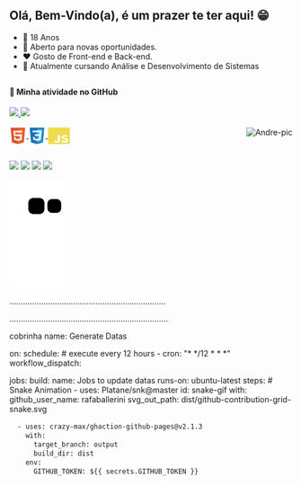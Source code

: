 ## Olá, Bem-Vindo(a), é um prazer te ter aqui! 😁

- 🎂 18 Anos
- 💼 Aberto para novas oportunidades.
- ❤️ Gosto de Front-end e Back-end.
- 📖 Atualmente cursando Análise e Desenvolvimento de Sistemas

<div>

##

#### 🤖 Minha atividade no GitHub
  
<div style="display: inline_block;">
  <a href="https://github.com/BrunoCason">
  <img height="140em" src="https://github-readme-stats.vercel.app/api?username=BrunoCason&show_icons=true&theme=gotham&include_all_commits=true&count_private=true"/>
  <img height="140em" src="https://github-readme-stats.vercel.app/api/top-langs/?username=BrunoCason&layout=compact&langs_count=7&theme=gotham"/>
</div>
  
<div style="display: inline_block"><br>
  <img align="center" alt="Andre-HTML" height="30" width="30" src="https://raw.githubusercontent.com/devicons/devicon/master/icons/html5/html5-original.svg">
  <img align="center" alt="Andre-CSS" height="30" width="30" src="https://raw.githubusercontent.com/devicons/devicon/master/icons/css3/css3-original.svg">
  <img align="center" alt="Andre-Js" height="30" width="40" src="https://raw.githubusercontent.com/devicons/devicon/master/icons/javascript/javascript-plain.svg">
  <img align="right" alt="Andre-pic" height="145" style="border-radius:80px," src="https://github.com/AndreWar10/AndreWar10/blob/main/dormrm.gif">

  ##
 
<div> 
  <a href="https://instagram.com/andre.guerra02" target="_blank"><img src="https://img.shields.io/badge/-Instagram-%23E4405F?style=for-the-badge&logo=instagram&logoColor=white" target="_blank"></a> 
  <a href="https://api.whatsapp.com/send/?phone=5516992062879&text&app_absent=0" target="_blank"><img src="https://img.shields.io/badge/WhatsApp-25D366?style=for-the-badge&logo=whatsapp&logoColor=white" target="_blank"></a> 
  <a href = "mailto:andreguerra.2002@hotmail.com"><img src="https://img.shields.io/badge/-Gmail-%23333?style=for-the-badge&logo=gmail&logoColor=white" target="_blank"></a>
  <a href="https://www.linkedin.com/in/andr%C3%A9-guerra-santos-b54b281b6/" target="_blank"><img src="https://img.shields.io/badge/-LinkedIn-%230077B5?style=for-the-badge&logo=linkedin&logoColor=white" target="_blank"></a> 
 
  ![Snake animation](https://github.com/rafaballerini/rafaballerini/blob/output/github-contribution-grid-snake.svg)
 
</div>

.....................................................................

......................................................................

cobrinha
name: Generate Datas

on:
  schedule: # execute every 12 hours
    - cron: "* */12 * * *"
  workflow_dispatch:

jobs:
  build:
    name: Jobs to update datas
    runs-on: ubuntu-latest
    steps:
      # Snake Animation
      - uses: Platane/snk@master
        id: snake-gif
        with:
          github_user_name: rafaballerini
          svg_out_path: dist/github-contribution-grid-snake.svg

      - uses: crazy-max/ghaction-github-pages@v2.1.3
        with:
          target_branch: output
          build_dir: dist
        env:
          GITHUB_TOKEN: ${{ secrets.GITHUB_TOKEN }}
